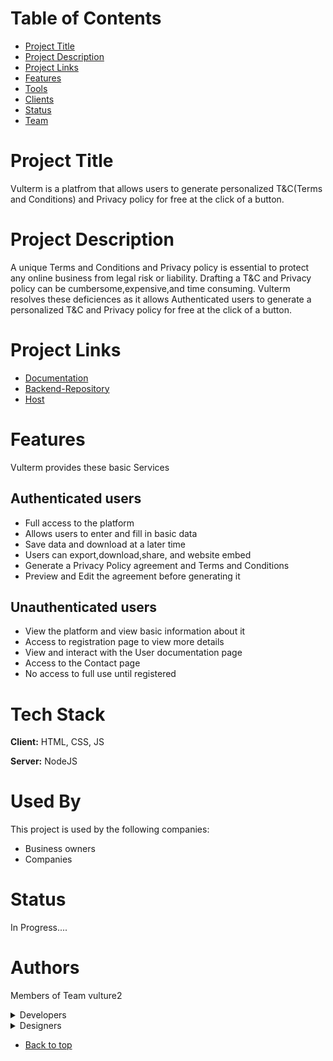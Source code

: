 # Table of Contents
- [Project Title](#project-title)
- [Project Description](#project-description)
- [Project Links](#project-links)
- [Features](#features)
- [Tools](#tech-stack)
- [Clients](#used-by)
- [Status](#status)
- [Team](#authors)



# Project Title

Vulterm is a platfrom that allows users to generate personalized T&C(Terms and Conditions) and Privacy policy for free at the click of a button.

# Project Description
  A unique Terms and Conditions and Privacy policy is essential to protect any online business from legal risk or liability. Drafting a T&C and Privacy policy can be cumbersome,expensive,and time consuming. Vulterm resolves these deficiences as it allows Authenticated users to generate a personalized T&C and Privacy policy for free at the click of a button. <br>
 

# Project Links
-  [Documentation](https://www.figma.com/file/FHyaAy6QFKBfQefJ0hnHj1/Vulterm-Documentation?node-id=0%3A1&t=PwiUVYQE8d5kzB7j-0
)
- [Backend-Repository](https://github.com/zuri-training/Team-Vulture2-Backend)
- [Host](https://zuri-training.github.io/Team-Vulture2/)

# Features

  Vulterm provides these basic Services
## Authenticated users
- Full access to the platform <br>
- Allows users to enter and fill in basic data <br>
- Save data and download at a later time <br>
- Users can export,download,share, and website embed <br>
- Generate a Privacy Policy agreement and Terms and Conditions <br>
- Preview and Edit the agreement before generating it

## Unauthenticated users
- View the platform and view basic information about it <br>
- Access to registration page to view more details <br>
- View and interact with the User documentation page <br>
- Access to the Contact page <br>
- No access to full use until registered 


# Tech Stack

**Client:** HTML, CSS, JS

**Server:** NodeJS


# Used By

This project is used by the following companies:

- Business owners
- Companies

# Status
  In Progress....
  
# Authors

 Members of Team vulture2
 
 <details>

  <summary> Developers </summary>
  <br>

[Tolulope](https://github.com/Tolulophey) <br>
[Damilola](https://github.com/Damilola-Adeyonu) <br>
[Cynthia](https://github.com/cicitimiti) <br>
[Emmanuel](https://github.com/Emmadegreat) <br>
[Uchenna](https://github.com/Uchennah) <br>
[Dominic]()
  </details>
  
  <details>

  <summary>Designers</summary>
  <br>

[Loveth](https://github.com/tinie-temper) <br>
[Shayo](https://github.com/Olushayo) <br>
[Boluwatife](https://github.com/Tife-girl) <br>
[Chavuko](https://github.com/chavygreat) <br>
[Waliyat](https://github.com/RayWord) <br>
[Adebonike](https://github.com/Hayomi08) <br>
[Rhonda](https://github.com/Deser05) <br>
[Oyindamola](https://github.com/Oyinda6635) <br>
[Gerard](https://github.com/Jiga975) <br>
[Ogochukwu](https://github.com/Caro-lit)
  </details>
  
  - [Back to top](#table-of-contents)
